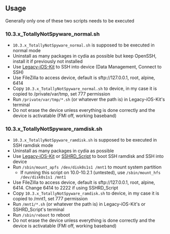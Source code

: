 ## Usage
Generally only one of these two scripts needs to be executed
### 10.3.x_TotallyNotSpyware_normal.sh
- `10.3.x_TotallyNotSpyware_normal.sh` is supposed to be executed in normal mode
- Uninstall as many packages in cydia as possible but keep OpenSSH, install it if previously not installed
- Use [Legacy-iOS-Kit](https://github.com/LukeZGD/Legacy-iOS-Kit) to SSH into device (Data Management, Connect to SSH)
- Use FileZilla to access device, default is sftp://127.0.0.1, root, alpine, 6414
- Copy `10.3.x_TotallyNotSpyware_normal.sh` to device, in my case it is copied to /private/var/tmp, set 777 permission
- Run `/private/var/tmp/*.sh` (or whatever the path is) in Legacy-iOS-Kit's terminal
- Do not erase the device unless everything is done correctly and the device is activatable (FMI off, working baseband)
### 10.3.x_TotallyNotSpyware_ramdisk.sh
- `10.3.x_TotallyNotSpyware_ramdisk.sh` is supposed to be executed in SSH ramdisk mode
- Uninstall as many packages in cydia as possible
- Use [Legacy-iOS-Kit](https://github.com/LukeZGD/Legacy-iOS-Kit) or [SSHRD_Script](https://github.com/verygenericname/SSHRD_Script) to boot SSH ramdisk and SSH into device
- Run `/sbin/mount_apfs /dev/disk0s1s1 /mnt1` to mount system partition
  - If running this script on 10.0-10.2.1 (untested), use `/sbin/mount_hfs /dev/disk0s1s1 /mnt1`
- Use FileZilla to access device, default is sftp://127.0.0.1, root, alpine, 6414. Change 6414 to 2222 if using SSHRD_Script
- Copy `10.3.x_TotallyNotSpyware_ramdisk.sh` to device, in my case it is copied to /mnt1, set 777 permission
- Run `/mnt1/*.sh` (or whatever the path is) in Legacy-iOS-Kit's or SSHRD_Script's terminal
- Run `/sbin/reboot` to reboot
- Do not erase the device unless everything is done correctly and the device is activatable (FMI off, working baseband)